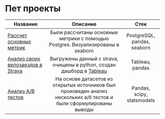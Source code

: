 # Пет проекты

Название|Описание | Стек
-----------|:-------:|:--------: 
[Рассчет основных метрик](https://github.com/davyandr/pet-projects/tree/main/metrics)| Были рассчитаны основные метрики с помощью Postgres. Визуализированы в seaborn| PostgreSQL, pandas, seaborn
[Анализ своих велозаездов в Strava](https://github.com/davyandr/pet-projects/tree/main/strava)| Выгружены данный с strava, очищены в python, создан дашборд в [Tableau](https://public.tableau.com/app/profile/andrey.davydov/viz/Strava_16774321643960/Stravadashboard) | Tableau, pandas
[Анализ A/B тестов](https://github.com/davyandr/pet-projects/tree/main/ab)|На основе датасетов из открытых источников был произведен анализ нескольких а/б тестов и были сформулированы выводы| Pandas, scipy, statsmodels
